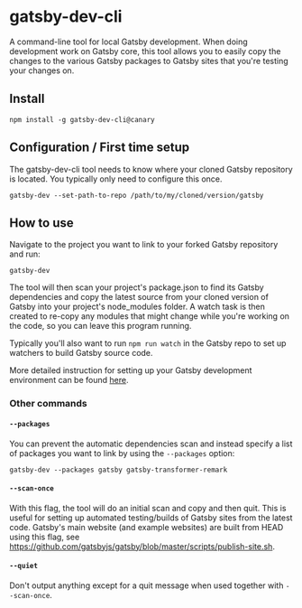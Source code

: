 # gatsby-dev-cli

A command-line tool for local Gatsby development. When doing development work
on Gatsby core, this tool allows you to easily copy the changes to the various
Gatsby packages to Gatsby sites that you're testing your changes on.

## Install

`npm install -g gatsby-dev-cli@canary`

## Configuration / First time setup

The gatsby-dev-cli tool needs to know where your cloned Gatsby repository is
located. You typically only need to configure this once.

`gatsby-dev --set-path-to-repo /path/to/my/cloned/version/gatsby`

## How to use

Navigate to the project you want to link to your forked Gatsby repository and
run:

`gatsby-dev`

The tool will then scan your project's package.json to find its Gatsby
dependencies and copy the latest source from your cloned version of Gatsby into
your project's node_modules folder. A watch task is then created to re-copy any
modules that might change while you're working on the code, so you can leave
this program running.

Typically you'll also want to run `npm run watch` in the Gatsby repo to set up
watchers to build Gatsby source code.

More detailed instruction for setting up your Gatsby development environment can
be found [here](https://www.gatsbyjs.org/docs/how-to-contribute/).

### Other commands

#### `--packages`

You can prevent the automatic dependencies scan and instead specify a list of
packages you want to link by using the `--packages` option:

`gatsby-dev --packages gatsby gatsby-transformer-remark`

#### `--scan-once`

With this flag, the tool will do an initial scan and copy and then quit. This
is useful for setting up automated testing/builds of Gatsby sites from the latest
code. Gatsby's main website (and example websites) are built from HEAD using this
flag, see https://github.com/gatsbyjs/gatsby/blob/master/scripts/publish-site.sh.

#### `--quiet`

Don't output anything except for a quit message when used together with
`--scan-once`.
